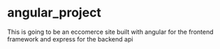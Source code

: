 # angular_project
This is going to be an eccomerce site built with angular for the frontend framework and express for the backend api
